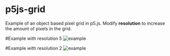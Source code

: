 # p5js-grid
Example of an object based pixel grid in p5.js. Modify **resolution** to increase the amount of pixels in the grid. 

#Example with resolution 5
![example](http://i.imgur.com/LyhlvAS.png "Example with resolution 5")

#Example with resolution 2
![example](http://i.imgur.com/GESxcyv.png "Example with resolution 2")
